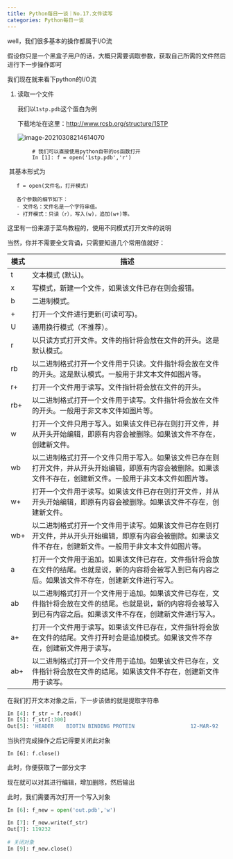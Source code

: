 ```yaml
---
title: Python每日一谈｜No.17.文件读写
categories: Python每日一谈
---
```


well，我们很多基本的操作都属于I/O流

假设你只是一个黑盒子用户的话，大概只需要调取参数，获取自己所需的文件然后进行下一步操作即可

我们现在就来看下python的I/O流

1. 读取一个文件

   我们以`1stp.pdb`这个蛋白为例

   下载地址在这里：http://www.rcsb.org/structure/1STP

   ![image-20210308214614070](/Users/sujiaqi/Pictures/Typora/image-20210308214614070.png)
```
        # 我们可以直接使用python自带的os函数打开
        In [1]: f = open('1stp.pdb','r')
```

​    其基本形式为


```
   f = open(文件名，打开模式)

   各个参数的细节如下：
   - 文件名：文件名是一个字符串值。
   - 打开模式：只读（r），写入(w)，追加(w+)等。

```

这里有一份来源于菜鸟教程的，使用不同模式打开文件的说明

   当然，你并不需要全文背诵，只需要知道几个常用值就好：


| 模式 | 描述                                                         |
| ---- | ------------------------------------------------------------ |
| t    | 文本模式 (默认)。                                            |
| x    | 写模式，新建一个文件，如果该文件已存在则会报错。             |
| b    | 二进制模式。                                                 |
| +    | 打开一个文件进行更新(可读可写)。                             |
| U    | 通用换行模式（不推荐）。                                     |
| r    | 以只读方式打开文件。文件的指针将会放在文件的开头。这是默认模式。 |
| rb   | 以二进制格式打开一个文件用于只读。文件指针将会放在文件的开头。这是默认模式。一般用于非文本文件如图片等。 |
| r+   | 打开一个文件用于读写。文件指针将会放在文件的开头。           |
| rb+  | 以二进制格式打开一个文件用于读写。文件指针将会放在文件的开头。一般用于非文本文件如图片等。 |
| w    | 打开一个文件只用于写入。如果该文件已存在则打开文件，并从开头开始编辑，即原有内容会被删除。如果该文件不存在，创建新文件。 |
| wb   | 以二进制格式打开一个文件只用于写入。如果该文件已存在则打开文件，并从开头开始编辑，即原有内容会被删除。如果该文件不存在，创建新文件。一般用于非文本文件如图片等。 |
| w+   | 打开一个文件用于读写。如果该文件已存在则打开文件，并从开头开始编辑，即原有内容会被删除。如果该文件不存在，创建新文件。 |
| wb+  | 以二进制格式打开一个文件用于读写。如果该文件已存在则打开文件，并从开头开始编辑，即原有内容会被删除。如果该文件不存在，创建新文件。一般用于非文本文件如图片等。 |
| a    | 打开一个文件用于追加。如果该文件已存在，文件指针将会放在文件的结尾。也就是说，新的内容将会被写入到已有内容之后。如果该文件不存在，创建新文件进行写入。 |
| ab   | 以二进制格式打开一个文件用于追加。如果该文件已存在，文件指针将会放在文件的结尾。也就是说，新的内容将会被写入到已有内容之后。如果该文件不存在，创建新文件进行写入。 |
| a+   | 打开一个文件用于读写。如果该文件已存在，文件指针将会放在文件的结尾。文件打开时会是追加模式。如果该文件不存在，创建新文件用于读写。 |
| ab+  | 以二进制格式打开一个文件用于追加。如果该文件已存在，文件指针将会放在文件的结尾。如果该文件不存在，创建新文件用于读写。 |

在我们打开文本对象之后，下一步该做的就是提取字符串

```python
In [4]: f_str = f.read()
In [5]: f_str[:300]
Out[5]: 'HEADER    BIOTIN BINDING PROTEIN                  12-MAR-92   1STP              \nTITLE     STRUCTURAL ORIGINS OF HIGH-AFFINITY BIOTIN BINDING TO STREPTAVIDIN    \nCOMPND    MOL_ID: 1;                                                            \nCOMPND   2 MOLECULE: STREPTAVIDIN COMPLEX WITH BIOTIN;   '
```

当执行完成操作之后记得要关闭此对象

```
In [6]: f.close()
```



此时，你便获取了一部分文字

现在就可以对其进行编辑，增加删除，然后输出

此时，我们需要再次打开一个写入对象

```python
In [6]: f_new = open('out.pdb','w')

In [7]: f_new.write(f_str)
Out[7]: 119232
  
# 关闭对象
In [9]: f_new.close()
```



